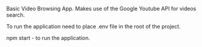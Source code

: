 Basic Video Browsing App. Makes use of the Google Youtube API for videos search.

To run the application need to place .env file in the root of the project.

npm start - to run the application.